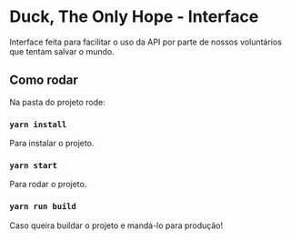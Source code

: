 # Duck, The Only Hope - Interface

Interface feita para facilitar o uso da API por parte de nossos voluntários que tentam salvar o mundo.

## Como rodar

Na pasta do projeto rode:

### `yarn install`

Para instalar o projeto.

### `yarn start`

Para rodar o projeto.

### `yarn run build`

Caso queira buildar o projeto e mandá-lo para produção!
